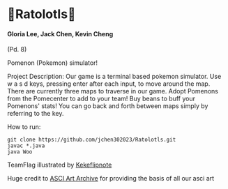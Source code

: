 # 🦑Ratolotls🦑
#### Gloria Lee, Jack Chen, Kevin Cheng
(Pd. 8)

Pomenon (Pokemon) simulator!

Project Description:
Our game is a terminal based pokemon simulator. Use w a s d keys, pressing enter after each input, to move around the map. 
There are currently three maps to traverse in our game. Adopt Pomenons from the Pomecenter to add to your team! Buy beans to buff your Pomenons' stats! 
You can go back and forth between maps simply by referring to the key.


How to run:
```
git clone https://github.com/jchen302023/Ratolotls.git
javac *.java
java Woo
```

TeamFlag illustrated by [Kekeflipnote](https://www.youtube.com/watch?v=QWkwZhuTVVQ)

Huge credit to [ASCI Art Archive](https://www.asciiart.eu/) for providing the basis of all our asci art
